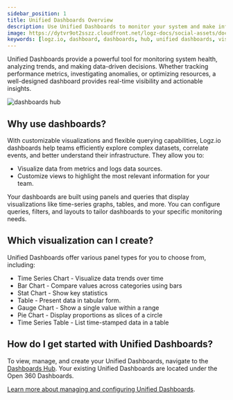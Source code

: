 ```yaml
---
sidebar_position: 1
title: Unified Dashboards Overview
description: Use Unified Dashboards to monitor your system and make informed decisions with actionable insights.
image: https://dytvr9ot2sszz.cloudfront.net/logz-docs/social-assets/docs-social.jpg
keywords: [logz.io, dashboard, dashboards, hub, unified dashboards, visualize, visualizations]
---
```



Unified Dashboards provide a powerful tool for monitoring system health, analyzing trends, and making data-driven decisions. Whether tracking performance metrics, investigating anomalies, or optimizing resources, a well-designed dashboard provides real-time visibility and actionable insights.

![dashboards hub](https://dytvr9ot2sszz.cloudfront.net/logz-docs/unified-dashboards/dashboards-360-hub.png)


<h2 id="why">Why use dashboards?</h2>

With customizable visualizations and flexible querying capabilities, Logz.io dashboards help teams efficiently explore complex datasets, correlate events, and better understand their infrastructure. They allow you to:

* Visualize data from metrics and logs data sources.
* Customize views to highlight the most relevant information for your team.

Your dashboards are built using panels and queries that display visualizations like time-series graphs, tables, and more. You can configure queries, filters, and layouts to tailor dashboards to your specific monitoring needs.

<h2 id="which">Which visualization can I create?</h2>

Unified Dashboards offer various panel types for you to choose from, including:

* Time Series Chart - Visualize data trends over time
* Bar Chart - Compare values across categories using bars
* Stat Chart - Show key statistics
* Table - Present data in tabular form.
* Gauge Chart - Show a single value within a range
* Pie Chart - Display proportions as slices of a circle
* Time Series Table - List time-stamped data in a table

<h2 id="where">How do I get started with Unified Dashboards?</h2>

To view, manage, and create your Unified Dashboards, navigate to the [Dashboards Hub](https://docs.logz.io/docs/user-guide/dashboards-hub/dashboards-hub/). Your existing Unified Dashboards are located under the Open 360 Dashboards.

[Learn more about managing and configuring Unified Dashboards](/docs/user-guide/dashboards/edit-dashboards/).